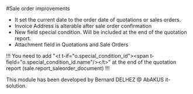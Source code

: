 #Sale order improvements
* It set the current date to the order date of quotations or sales orders.
* Invoice Address is alterable after sale order confirmation
* New field special condition. Will be included at the end of the quotation report.
* Attachment field in Quotations and Sale Orders

!!! You need to add &quot;&lt;t t-if=&quot;o.special_condition_id&quot;&gt;&lt;span t-field=&quot;o.special_condition_id.name&quot;/&gt;&lt;/t&gt;&quot; at the end of the quotation report (sale.report_saleorder_document) !!!

This module has been developed by Bernard DELHEZ @ AbAKUS it-solution.
